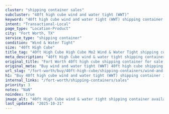 ```yaml
---
cluster: "shipping container sales"
subcluster: "40ft high cube wind and water tight (WWT)"
keyword: "40ft high cube wind and water tight (WWT) shipping container for sale Fort Worth, TX"
intent: "Transactional-Local"
page_type: "Location-Product"
city: "Fort Worth, TX"
service_type: "shipping container"
condition: "Wind & Water Tight"
size: "40ft High Cube"
title_tag: "40ft High Cube High Cube Mo2 Wind & Water Tight shipping container Sales in Fort Worth ☎ (214) 524-4168 | LC Container"
meta_description: "40ft High Cube wind & water tight shipping container sales in Fort Worth. High cube containers with extra height. Fast delivery, competitive pricing. Serving shipping containers area. Quote ID: N3T. Call (214) 524-4168 for your free quote today."
original_title: "Fort Worth 40ft high cube shipping container for sale | LC"
original_meta: "Buy wind and water tight (WWT) 40ft high cube shipping container sale with local delivery in Fort Worth, TX. LC Container — local Since 2003. Request a fast quote today."
url_slug: "/fort-worth/buy/40ft-high-cube/shipping-containers/wind-and-water-tight-wwt"
h1: "Buy 40ft high cube wind and water tight (WWT) shipping container in Fort Worth"
internal_links: "/fort-worth/shipping-containers/sales"
priority: 3
notes: "NaN"
noindex: true
image_alt: "40ft High Cube wind & water tight shipping container available for delivery in Fort Worth"
last_updated: "2025-10-21"
---
```


<!-- TODO: Add unique city/inventory copy, images, and internal links here. -->
